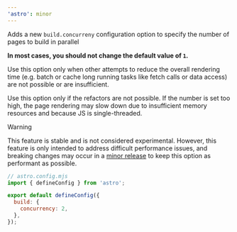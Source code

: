 ```yaml
---
'astro': minor
---
```


Adds a new `build.concurreny` configuration option to specify the number of pages to build in parallel

**In most cases, you should not change the default value of `1`.**

Use this option only when other attempts to reduce the overall rendering time (e.g. batch or cache long running tasks like fetch calls or data access) are not possible or are insufficient.

Use this option only if the refactors are not possible. If the number is set too high, the page rendering may slow down due to insufficient memory resources and because JS is single-threaded.

> [!WARNING]
> This feature is stable and is not considered experimental. However, this feature is only intended to address difficult performance issues, and breaking changes may occur in a [minor release](https://docs.astro.build/en/upgrade-astro/#semantic-versioning) to keep this option as performant as possible.

```js
// astro.config.mjs
import { defineConfig } from 'astro';

export default defineConfig({
  build: {
    concurrency: 2,
  },
});
```
